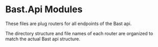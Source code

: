# Bast.Api Modules

These files are plug routers for all endpoints of the Bast api.

The directory structure and file names of each router are organized to match the actual Bast api structure.
